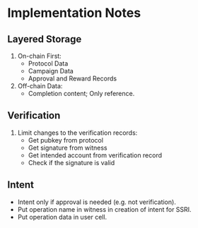 # Implementation Notes

## Layered Storage

1. On-chain First:
   - Protocol Data
   - Campaign Data
   - Approval and Reward Records
2. Off-chain Data:
   - Completion content; Only reference.

## Verification

1. Limit changes to the verification records:
   - Get pubkey from protocol
   - Get signature from witness
   - Get intended account from verification record
   - Check if the signature is valid

## Intent

- Intent only if approval is needed (e.g. not verification).
- Put operation name in witness in creation of intent for SSRI.
- Put operation data in user cell.
